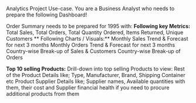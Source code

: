 Analytics Project Use-case. You are a Business Analyst who needs to prepare the following Dashboard!

Order Summary needs to be prepared for 1995 with: 
**Following key Metrics:** 
Total Sales, Total Orders, Total Quantity Ordered, Items Returned, Unique Customers
**
Following Charts / Visuals:**
Monthly Sales Trend & Forecast for next 3 months
Monthly Orders Trend & Forecast for next 3 months
Country-wise Break-up of Sales & Customers
Country-wise Break-up of Orders

**Top 10 selling Products:**
Drill-down into top selling Products to view:
Rest of the Product Details like; Type, Manufacturer, Brand, Shipping Container etc
Product Supplier Details like; Supplier names, Available quantities with them, their cost and Supplier financial health if you need to procure additional products from them

